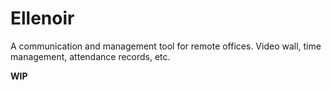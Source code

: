 Ellenoir
========

A communication and management tool for remote offices. Video wall, time management, attendance records, etc.

**WIP**
